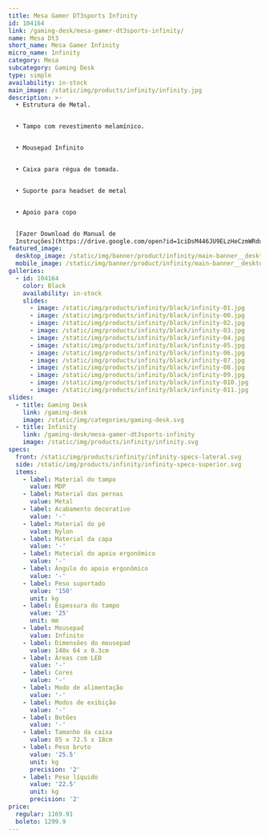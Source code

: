 ```yaml
---
title: Mesa Gamer DT3sports Infinity
id: 104164
link: /gaming-desk/mesa-gamer-dt3sports-infinity/
name: Mesa Dt3
short_name: Mesa Gamer Infinity
micro_name: Infinity
category: Mesa
subcategory: Gaming Desk
type: simple
availability: in-stock
main_image: /static/img/products/infinity/infinity.jpg
description: >-
  • Estrutura de Metal.


  • Tampo com revestimento melamínico.


  • Mousepad Infinito


  • Caixa para régua de tomada.


  • Suporte para headset de metal


  • Apoio para copo


  [Fazer Download do Manual de
  Instruções](https://drive.google.com/open?id=1ciDsM446JU9ELzHeCzmWRduGqkkbOzIM)
featured_image:
  desktop_image: /static/img/banner/product/infinity/main-banner__desktop.jpg
  mobile_image: /static/img/banner/product/infinity/main-banner__desktop.jpg
galleries:
  - id: 104164
    color: Black
    availability: in-stock
    slides:
      - image: /static/img/products/infinity/black/infinity-01.jpg
      - image: /static/img/products/infinity/black/infinity-00.jpg
      - image: /static/img/products/infinity/black/infinity-02.jpg
      - image: /static/img/products/infinity/black/infinity-03.jpg
      - image: /static/img/products/infinity/black/infinity-04.jpg
      - image: /static/img/products/infinity/black/infinity-05.jpg
      - image: /static/img/products/infinity/black/infinity-06.jpg
      - image: /static/img/products/infinity/black/infinity-07.jpg
      - image: /static/img/products/infinity/black/infinity-08.jpg
      - image: /static/img/products/infinity/black/infinity-09.jpg
      - image: /static/img/products/infinity/black/infinity-010.jpg
      - image: /static/img/products/infinity/black/infinity-011.jpg
slides:
  - title: Gaming Desk
    link: /gaming-desk
    image: /static/img/categories/gaming-desk.svg
  - title: Infinity
    link: /gaming-desk/mesa-gamer-dt3sports-infinity
    image: /static/img/products/infinity/infinity.svg
specs:
  front: /static/img/products/infinity/infinity-specs-lateral.svg
  side: /static/img/products/infinity/infinity-specs-superior.svg
  items:
    - label: Material do tampo
      value: MDP
    - label: Material das pernas
      value: Metal
    - label: Acabamento decorativo
      value: '-'
    - label: Material do pé
      value: Nylon
    - label: Material da capa
      value: '-'
    - label: Material do apoio ergonômico
      value: '-'
    - label: Ângulo do apoio ergonômico
      value: '-'
    - label: Peso suportado
      value: '150'
      unit: kg
    - label: Espessura do tampo
      value: '25'
      unit: mm
    - label: Mousepad
      value: Infinito
    - label: Dimensões do mousepad
      value: 140x 64 x 0.3cm
    - label: Áreas com LED
      value: '-'
    - label: Cores
      value: '-'
    - label: Modo de alimentação
      value: '-'
    - label: Modos de exibição
      value: '-'
    - label: Botões
      value: '-'
    - label: Tamanho da caixa
      value: 85 x 72.5 x 18cm
    - label: Peso bruto
      value: '25.5'
      unit: kg
      precision: '2'
    - label: Peso líquido
      value: '22.5'
      unit: kg
      precision: '2'
price:
  regular: 1169.91
  boleto: 1299.9
---
```

